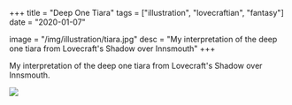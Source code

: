 +++
title = "Deep One Tiara"
tags = ["illustration", "lovecraftian", "fantasy"]
date = "2020-01-07"

image = "/img/illustration/tiara.jpg"
desc = "My interpretation of the deep one tiara from Lovecraft's Shadow over Innsmouth"
+++

My interpretation of the deep one tiara from Lovecraft's Shadow over Innsmouth.

![](/img/illustration/tiara.jpg)
